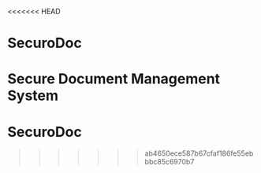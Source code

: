 <<<<<<< HEAD
# SecuroDoc
Secure Document Management System
=======
# SecuroDoc
>>>>>>> ab4650ece587b67cfaf186fe55ebbbc85c6970b7
